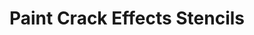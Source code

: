 ---
layout: product
title: "Paint Crack Effects Stencils"
price: "1500" 
desc: "Šablon za bojenje"
img_path: "/assets/img/LIANG-0008.webp"
brand: "AMMO"
available: true
special_offer: false
new: true
soon: false
cat: "070000"
subcat: "070100"
subsubcat: "070105"
sifra: "LIANG-0008"
popular: false
---